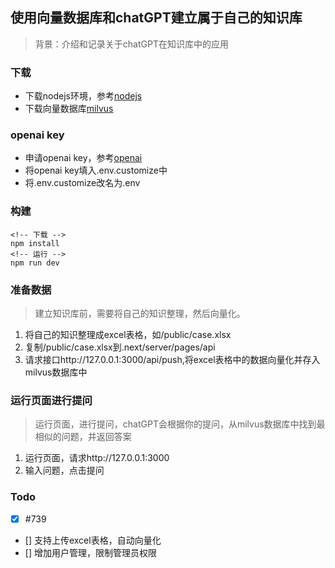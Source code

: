 ## 使用向量数据库和chatGPT建立属于自己的知识库

> 背景：介绍和记录关于chatGPT在知识库中的应用

### 下载
* 下载nodejs环境，参考[nodejs](https://nodejs.org/en/download)
* 下载向量数据库[milvus](https://milvus.io/docs/install_milvus.md)

### openai key
* 申请openai key，参考[openai](https://beta.openai.com/)
* 将openai key填入.env.customize中
* 将.env.customize改名为.env

### 构建
```
<!-- 下载 -->
npm install
<!-- 运行 -->
npm run dev
```

### 准备数据
> 建立知识库前，需要将自己的知识整理，然后向量化。
1. 将自己的知识整理成excel表格，如/public/case.xlsx
2. 复制/public/case.xlsx到.next/server/pages/api
3. 请求接口http://127.0.0.1:3000/api/push,将excel表格中的数据向量化并存入milvus数据库中

### 运行页面进行提问
> 运行页面，进行提问，chatGPT会根据你的提问，从milvus数据库中找到最相似的问题，并返回答案
1. 运行页面，请求http://127.0.0.1:3000
2. 输入问题，点击提问

### Todo
- [x] #739
- [] 支持上传excel表格，自动向量化
- [] 增加用户管理，限制管理员权限